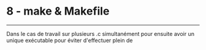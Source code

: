 # 8 - make & Makefile
---
Dans le cas de travail sur plusieurs .c simultanément pour ensuite avoir un unique exécutable pour éviter d'effectuer plein de 